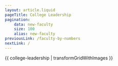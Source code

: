 ```yaml
---
layout: article.liquid
pageTitle: College Leadership
pagination:
    data: new-faculty
    size: 100
    alias: new-faculty
previousLink: /faculty-by-numbers
nextLink: /
---
```


{{ college-leadership | transformGridWithImages }}